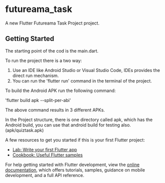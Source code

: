 # futureama_task

A new Flutter Futureama Task Project project.

## Getting Started

The starting point of the cod is the main.dart.

To run the project there is a two way:
1. Use an IDE like Android Studio or Visual Studio Code, IDEs provides the direct run mechanism.
2. You can run the 'flutter run' command in the terminal of the project.

To build the Android APK run the following command:

'flutter build apk --split-per-abi'

The above command results in 3 different APKs.


In the Project structure, there is one directory called apk, which has the Android build, you can use that android build for testing also. (apk/quiztask.apk)


A few resources to get you started if this is your first Flutter project:

- [Lab: Write your first Flutter app](https://docs.flutter.dev/get-started/codelab)
- [Cookbook: Useful Flutter samples](https://docs.flutter.dev/cookbook)

For help getting started with Flutter development, view the
[online documentation](https://docs.flutter.dev/), which offers tutorials,
samples, guidance on mobile development, and a full API reference.
